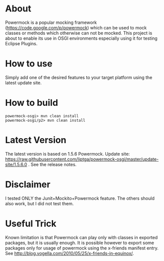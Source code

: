 # About
Powermock is a popular mocking framework (https://code.google.com/p/powermock) which can be used to mock classes or methods which otherwise can not be mocked. This project is about to enable its use in OSGI environments especially using it for testing Eclipse Plugins.

# How to use
Simply add one of the desired features to your target platform using the latest update site.

# How to build
```
powermock-osgi> mvn clean install
powermock-osgi/p2> mvn clean install
```

# Latest Version
The latest version is based on 1.5.6 Powermock. Update site: https://raw.githubusercontent.com/liptga/powermock-osgi/master/update-site/1.5.6.0 . 
See the release notes.

# Disclaimer
I tested ONLY the Junit+Mockito+Powermock feature. The others should also work, but I did not test them.

# Useful Trick
Known limitation is that Powermock can play only with classes in exported packages, but it is usually enough. It is possible however to export some packages only for usage of powermock using the x-friends manifest entry. See http://blog.vogella.com/2010/05/25/x-friends-in-equinox/.
        